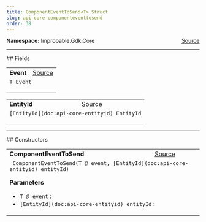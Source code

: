 ```yaml
---
title: ComponentEventToSend<T> Struct
slug: api-core-componenteventtosend
order: 38
---
```


<p><b>Namespace:</b> Improbable.Gdk.Core<span style="float: right"><a href="https://www.github.com/spatialos/gdk-for-unity/blob/0.3.3/workers/unity/Packages/io.improbable.gdk.core/UpdatesAndEvents/ComponentUpdateToSend.cs/#L17">Source</a></span></p>








</p>
<hr style="width:100%; border-top-color:#d8d8d8" />
## Fields


</p>


<table class="io-api-doc">    <tr>        <td class="io-api-doc-name"><a id="event"></a><b>Event</b></td>        <td class="io-api-doc-source"><a href="https://www.github.com/spatialos/gdk-for-unity/blob/0.3.3/workers/unity/Packages/io.improbable.gdk.core/UpdatesAndEvents/ComponentUpdateToSend.cs/#L19">Source</a></td>    </tr>    <tr>        <td class="io-api-doc-content" colspan="2"><code>T Event</code></p></td>    </tr></table>
<table class="io-api-doc">    <tr>        <td class="io-api-doc-name"><a id="entityid"></a><b>EntityId</b></td>        <td class="io-api-doc-source"><a href="https://www.github.com/spatialos/gdk-for-unity/blob/0.3.3/workers/unity/Packages/io.improbable.gdk.core/UpdatesAndEvents/ComponentUpdateToSend.cs/#L20">Source</a></td>    </tr>    <tr>        <td class="io-api-doc-content" colspan="2"><code>[EntityId](doc:api-core-entityid) EntityId</code></p></td>    </tr></table>






</p>
<hr style="width:100%; border-top-color:#d8d8d8" />
## Constructors


</p>


<table class="io-api-doc">    <tr>        <td class="io-api-doc-name"><a id="componenteventtosend-t-entityid"></a><b>ComponentEventToSend</b></td>        <td class="io-api-doc-source"><a href="https://www.github.com/spatialos/gdk-for-unity/blob/0.3.3/workers/unity/Packages/io.improbable.gdk.core/UpdatesAndEvents/ComponentUpdateToSend.cs/#L22">Source</a></td>    </tr>    <tr>        <td class="io-api-doc-content" colspan="2"><code> ComponentEventToSend(T @ event, [EntityId](doc:api-core-entityid) entityId)</code></p></p><b>Parameters</b><ul><li><code>T @ event</code> : </li><li><code>[EntityId](doc:api-core-entityid) entityId</code> : </li></ul></td>    </tr></table>





